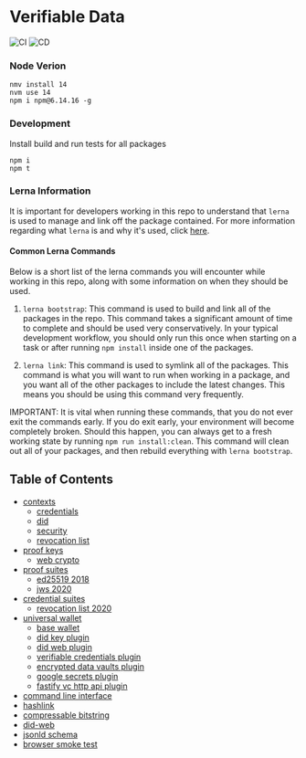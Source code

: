 # Verifiable Data

![CI](https://github.com/transmute-industries/verifiable-data/workflows/CI/badge.svg) ![CD](https://github.com/transmute-industries/verifiable-data/workflows/CD/badge.svg)

### Node Verion

```
nmv install 14
nvm use 14
npm i npm@6.14.16 -g
```

### Development

Install build and run tests for all packages

```
npm i
npm t
```

### Lerna Information
It is important for developers working in this repo to understand that `lerna` is used to manage and link off the package contained. For more information regarding what `lerna` is and why it's used, click [here](https://github.com/lerna/lerna). 

#### Common Lerna Commands
Below is a short list of the lerna commands you will encounter while working in this repo, along with some information on when they should be used.

1. `lerna bootstrap`: This command is used to build and link all of the packages in the repo. This command takes a significant amount of time to complete and should be used very conservatively. In your typical development workflow, you should only run this once when starting on a task or after running `npm install` inside one of the packages.

2. `lerna link`: This command is used to symlink all of the packages. This command is what you will want to run when working in a package, and you want all of the other packages to include the latest changes. This means you should be using this command very frequently.

IMPORTANT: It is vital when running these commands, that you do not ever exit the commands early. If you do exit early, your environment will become completely broken. Should this happen, you can always get to a fresh working state by running `npm run install:clean`. This command will clean out all of your packages, and then rebuild everything with `lerna bootstrap`.

## Table of Contents

- [contexts](#contexts)
  - [credentials](./packages/credentials-context)
  - [did](./packages/did-context)
  - [security](./packages/security-context)
  - [revocation list](./packages/revocation-list-context)
- [proof keys](#keys)
  - [web crypto](./packages/web-crypto-key-pair)
- [proof suites](#suites)
  - [ed25519 2018](./packages/ed25519-signature-2018)
  - [jws 2020](./packages/json-web-signature)
- [credential suites](#credential-suites)
  - [revocation list 2020](./packages/vc-status-rl-2020)
- [universal wallet](#universal-wallett)
  - [base wallet](./packages/universal-wallet)
  - [did key plugin](./packages/universal-wallet-did-key-plugin)
  - [did web plugin](./packages/universal-wallet-did-web-plugin)
  - [verifiable credentials plugin](./packages/universal-wallet-vc-plugin)
  - [encrypted data vaults plugin](./packages/universal-wallet-edv-plugin)
  - [google secrets plugin](./packages/universal-wallet-google-secrets)
  - [fastify vc http api plugin](./packages/universal-wallet-fastify-plugin)
- [command line interface](./packages/cli)
- [hashlink](./packages/hl)
- [compressable bitstring](./packages/compressable-bitstring)
- [did-web](./packages/did-web)
- [jsonld schema](./packages/jsonld-schema)
- [browser smoke test](https://transmute-industries.github.io/verifiable-data/smoke-test-react/)

